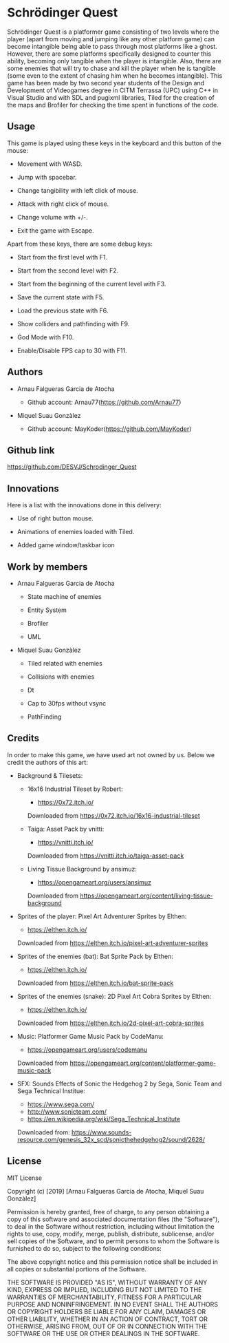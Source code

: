 ﻿# Schrödinger Quest

Schrödinger Quest is a platformer game consisting of two levels where the player (apart from moving and jumping like any other platform game) can become intangible being able to pass through most platforms like a ghost. However, there are some platforms specifically designed to counter this ability, becoming only tangible when the player is intangible. Also, there are some enemies that will try to chase and kill the player when he is tangible (some even to the extent of chasing him when he becomes intangible). This game has been made by two second year students of the Design and Development of Videogames degree in CITM Terrassa (UPC) using C++ in Visual Studio and with SDL and pugixml libraries, Tiled for the creation of the maps and Brofiler for checking the time spent in functions of the code. 

## Usage

This game is played using these keys in the keyboard and this button of the mouse:

* Movement with WASD.

* Jump with spacebar.

* Change tangibility with left click of mouse.

* Attack with right click of mouse.

* Change volume with +/-.

* Exit the game with Escape.

Apart from these keys, there are some debug keys:

* Start from the first level with F1.

* Start from the second level with F2.

* Start from the beginning of the current level with F3.

* Save the current state with F5.

* Load the previous state with F6.

* Show colliders and pathfinding with F9.

* God Mode with F10.

* Enable/Disable FPS cap to 30 with F11.

## Authors
* Arnau Falgueras Garcia de Atocha
    * Github account: Arnau77(https://github.com/Arnau77)

* Miquel Suau Gonzàlez
    * Github account: MayKoder(https://github.com/MayKoder)

## Github link
https://github.com/DESVJ/Schrodinger_Quest

## Innovations

Here is a list with the innovations done in this delivery:

* Use of right button mouse.

* Animations of enemies loaded with Tiled.

* Added game window/taskbar icon

## Work by members

* Arnau Falgueras Garcia de Atocha

  * State machine of enemies
  
  * Entity System
  
  * Brofiler
  
  * UML

* Miquel Suau Gonzàlez

  * Tiled related with enemies
  
  * Collisions with enemies
  
  * Dt

  * Cap to 30fps without vsync

  * PathFinding

## Credits

In order to make this game, we have used art not owned by us. Below we credit the authors of this art:

* Background & Tilesets:

    * 16x16 Industrial Tileset by Robert:
    	* https://0x72.itch.io/
    
		Downloaded from https://0x72.itch.io/16x16-industrial-tileset

    * Taiga: Asset Pack by vnitti:
    	* https://vnitti.itch.io/
		
		Downloaded from https://vnitti.itch.io/taiga-asset-pack

     * Living Tissue Background by ansimuz:
     	* https://opengameart.org/users/ansimuz
		
		Downloaded from https://opengameart.org/content/living-tissue-background


* Sprites of the player: Pixel Art Adventurer Sprites by Elthen:
    * https://elthen.itch.io/

	Downloaded from https://elthen.itch.io/pixel-art-adventurer-sprites

* Sprites of the enemies (bat): Bat Sprite Pack by Elthen:
    * https://elthen.itch.io/

	Downloaded from https://elthen.itch.io/bat-sprite-pack

* Sprites of the enemies (snake): 2D Pixel Art Cobra Sprites by Elthen:
    * https://elthen.itch.io/

	Downloaded from https://elthen.itch.io/2d-pixel-art-cobra-sprites

* Music: Platformer Game Music Pack by CodeManu:
    * https://opengameart.org/users/codemanu

	Downloaded from	https://opengameart.org/content/platformer-game-music-pack

* SFX: Sounds Effects of Sonic the Hedgehog 2 by Sega, Sonic Team and Sega Technical Institue: 
    * https://www.sega.com/
    * http://www.sonicteam.com/        
    * https://en.wikipedia.org/wiki/Sega_Technical_Institute

	Downloaded from: https://www.sounds-resource.com/genesis_32x_scd/sonicthehedgehog2/sound/2628/

## License

MIT License

Copyright (c) [2019] [Arnau Falgueras Garcia de Atocha, Miquel Suau Gonzàlez]

Permission is hereby granted, free of charge, to any person obtaining a copy
of this software and associated documentation files (the "Software"), to deal
in the Software without restriction, including without limitation the rights
to use, copy, modify, merge, publish, distribute, sublicense, and/or sell
copies of the Software, and to permit persons to whom the Software is
furnished to do so, subject to the following conditions:

The above copyright notice and this permission notice shall be included in all
copies or substantial portions of the Software.

THE SOFTWARE IS PROVIDED "AS IS", WITHOUT WARRANTY OF ANY KIND, EXPRESS OR
IMPLIED, INCLUDING BUT NOT LIMITED TO THE WARRANTIES OF MERCHANTABILITY,
FITNESS FOR A PARTICULAR PURPOSE AND NONINFRINGEMENT. IN NO EVENT SHALL THE
AUTHORS OR COPYRIGHT HOLDERS BE LIABLE FOR ANY CLAIM, DAMAGES OR OTHER
LIABILITY, WHETHER IN AN ACTION OF CONTRACT, TORT OR OTHERWISE, ARISING FROM,
OUT OF OR IN CONNECTION WITH THE SOFTWARE OR THE USE OR OTHER DEALINGS IN THE
SOFTWARE.
